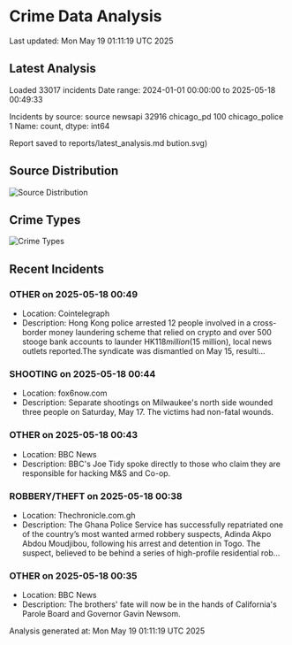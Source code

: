 # Crime Data Analysis
Last updated: Mon May 19 01:11:19 UTC 2025

## Latest Analysis

Loaded 33017 incidents
Date range: 2024-01-01 00:00:00 to 2025-05-18 00:49:33

Incidents by source:
source
newsapi           32916
chicago_pd          100
chicago_police        1
Name: count, dtype: int64

Report saved to reports/latest_analysis.md
bution.svg)

## Source Distribution
![Source Distribution](images/source_distribution.svg)

## Crime Types
![Crime Types](images/crime_types.svg)

## Recent Incidents

### OTHER on 2025-05-18 00:49
- Location: Cointelegraph
- Description: Hong Kong police arrested 12 people involved in a cross-border money laundering scheme that relied on crypto and over 500 stooge bank accounts to launder HK$118 million ($15 million), local news outlets reported.The syndicate was dismantled on May 15, resulti…


### SHOOTING on 2025-05-18 00:44
- Location: fox6now.com
- Description: Separate shootings on Milwaukee's north side wounded three people on Saturday, May 17. The victims had non-fatal wounds.


### OTHER on 2025-05-18 00:43
- Location: BBC News
- Description: BBC's Joe Tidy spoke directly to those who claim they are responsible for hacking M&S and Co-op.


### ROBBERY/THEFT on 2025-05-18 00:38
- Location: Thechronicle.com.gh
- Description: The Ghana Police Service has successfully repatriated one of the country’s most wanted armed robbery suspects, Adinda Akpo Abdou Moudjibou, following his arrest and detention in Togo. The suspect, believed to be behind a series of high-profile residential rob…


### OTHER on 2025-05-18 00:35
- Location: BBC News
- Description: The brothers' fate will now be in the hands of California's Parole Board and Governor Gavin Newsom.

Analysis generated at: Mon May 19 01:11:19 UTC 2025
